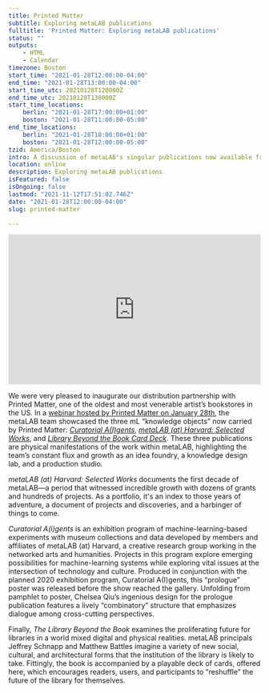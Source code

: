 ```yaml
---
title: Printed Matter
subtitle: Exploring metaLAB publications
fulltitle: 'Printed Matter: Exploring metaLAB publications'
status: ""
outputs:
    - HTML
    - Calendar
timezone: Boston
start_time: "2021-01-28T12:00:00-04:00"
end_time: "2021-01-28T13:00:00-04:00"
start_time_utc: 20210128T120000Z
end_time_utc: 20210128T130000Z
start_time_locations:
    berlin: "2021-01-28T17:00:00+01:00"
    boston: "2021-01-28T11:00:00-05:00"
end_time_locations:
    berlin: "2021-01-28T18:00:00+01:00"
    boston: "2021-01-28T12:00:00-05:00"
tzid: America/Boston
intro: A discussion of metaLAB's singular publications now available from Printed Matter.
location: online
description: Exploring metaLAB publications
isFeatured: false
isOngoing: false
lastmod: "2021-11-12T17:51:02.746Z"
date: "2021-01-28T12:00:00-04:00"
slug: printed-matter

---
```

<iframe width="100%" height="300" src="https://www.youtube.com/embed/MA5fttnJpeY" frameborder="0" allow="accelerometer; autoplay; clipboard-write; encrypted-media; gyroscope; picture-in-picture" allowfullscreen></iframe>

We were very pleased to inaugurate our distribution partnership with Printed Matter, one of the oldest and most venerable artist’s bookstores in the US. In a [webinar hosted by Printed Matter on January 28th](https://www.printedmatter.org/programs/events/1219), the metaLAB team showcased the three mL “knowledge objects” now carried by Printed Matter: *[Curatorial A(I)gents](https://www.printedmatter.org/catalog/57243)*, *[metaLAB (at) Harvard: Selected Works](https://www.printedmatter.org/catalog/57245)*, and *[Library Beyond the Book Card Deck](https://www.printedmatter.org/catalog/57244)*. These three publications are physical manifestations of the work within metaLAB, highlighting the team’s constant flux and growth as an idea foundry, a knowledge design lab, and a production studio.

*metaLAB (at) Harvard: Selected Works* documents the first decade of metaLAB—a period that witnessed incredible growth with dozens of grants and hundreds of projects. As a portfolio, it's an index to those years of adventure, a document of projects and discoveries, and a harbinger of things to come.

*Curatorial A(i)gents* is an exhibition program of machine-learning-based experiments with museum collections and data developed by members and affiliates of metaLAB (at) Harvard, a creative research group working in the networked arts and humanities. Projects in this program explore emerging possibilities for machine-learning systems while exploring vital issues at the intersection of technology and culture. Produced in conjunction with the planned 2020 exhibition program, Curatorial A(I)gents, this “prologue” poster was released before the show reached the gallery. Unfolding from pamphlet to poster, Chelsea Qiu’s ingenious design for the prologue publication features a lively “combinatory” structure that emphasizes dialogue among cross-cutting perspectives.

Finally, *The Library Beyond the Book* examines the proliferating future for libraries in a world mixed digital and physical realities.  metaLAB principals Jeffrey Schnapp and Matthew Battles imagine a variety of new social, cultural, and architectural forms that the institution of the library is likely to take.  Fittingly, the book is accompanied by a playable deck of cards, offered here, which encourages readers, users, and participants to “reshuffle” the future of the library for themselves.